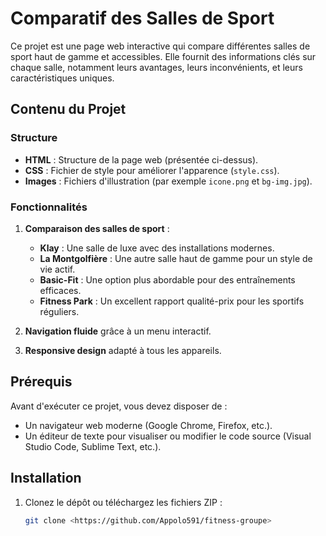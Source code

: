 # Comparatif des Salles de Sport

Ce projet est une page web interactive qui compare différentes salles de sport haut de gamme et accessibles. Elle fournit des informations clés sur chaque salle, notamment leurs avantages, leurs inconvénients, et leurs caractéristiques uniques.

## Contenu du Projet

### Structure
- **HTML** : Structure de la page web (présentée ci-dessus).
- **CSS** : Fichier de style pour améliorer l'apparence (`style.css`).
- **Images** : Fichiers d'illustration (par exemple `icone.png` et `bg-img.jpg`).

### Fonctionnalités
1. **Comparaison des salles de sport** :
   - **Klay** : Une salle de luxe avec des installations modernes.
   - **La Montgolfière** : Une autre salle haut de gamme pour un style de vie actif.
   - **Basic-Fit** : Une option plus abordable pour des entraînements efficaces.
   - **Fitness Park** : Un excellent rapport qualité-prix pour les sportifs réguliers.

2. **Navigation fluide** grâce à un menu interactif.

3. **Responsive design** adapté à tous les appareils.

## Prérequis

Avant d'exécuter ce projet, vous devez disposer de :
- Un navigateur web moderne (Google Chrome, Firefox, etc.).
- Un éditeur de texte pour visualiser ou modifier le code source (Visual Studio Code, Sublime Text, etc.).

## Installation

1. Clonez le dépôt ou téléchargez les fichiers ZIP :
   ```bash
   git clone <https://github.com/Appolo591/fitness-groupe>

